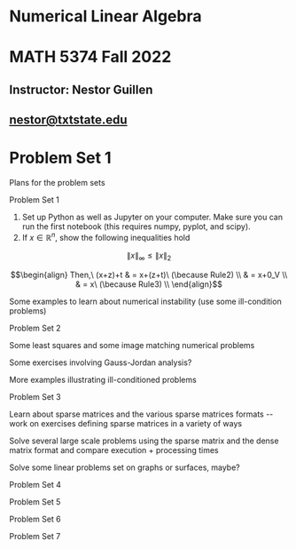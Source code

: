 # Numerical Linear Algebra
# MATH 5374 Fall 2022

## Instructor: Nestor Guillen
## nestor@txtstate.edu

# Problem Set 1



Plans for the problem sets


Problem Set 1

1. Set up Python as well as Jupyter on your computer. Make sure you can run the first notebook (this requires numpy, pyplot, and scipy).
2. If $x \in \mathbb{R}^n$, show the following inequalities hold

$$\|x\|_\infty \leq \|x\|_2$$

$$\begin{align}
Then,\ (x+z)+t & = x+(z+t)\ (\because Rule2) \\
& = x+0_V \\
& = x\ (\because Rule3) \\
\end{align}$$

Some examples to learn about numerical instability (use some ill-condition problems)



Problem Set 2

Some least squares and some image matching numerical problems

Some exercises involving Gauss-Jordan analysis?

More examples illustrating ill-conditioned problems



Problem Set 3

Learn about sparse matrices and the various sparse matrices formats -- work on exercises defining sparse matrices in a variety of ways

Solve several large scale problems using the sparse matrix and the dense matrix format and compare execution + processing times

Solve some linear problems set on graphs or surfaces, maybe?



Problem Set 4





Problem Set 5






Problem Set 6





Problem Set 7

